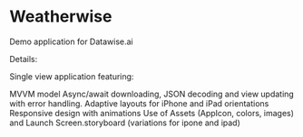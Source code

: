 #  Weatherwise

Demo application for Datawise.ai

Details:

Single view application featuring:

MVVM model
Async/await downloading, JSON decoding and view updating with error handling.
Adaptive layouts for iPhone and iPad orientations
Responsive design with animations
Use of Assets (AppIcon, colors, images) and Launch Screen.storyboard (variations for ipone and ipad)
